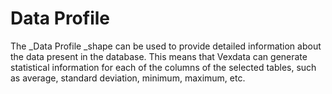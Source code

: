 # Data Profile

The _Data Profile _shape can be used to provide detailed information about the data present in the database. This means that Vexdata can generate statistical information for each of the columns of the selected tables, such as average, standard deviation, minimum, maximum, etc.

